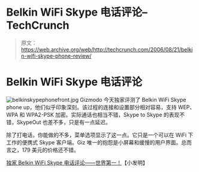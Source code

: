 # Belkin WiFi Skype 电话评论–TechCrunch

> 原文：<https://web.archive.org/web/http://techcrunch.com/2006/08/21/belkin-wifi-skype-phone-review/>

# Belkin WiFi Skype 电话评论

![belkinskypephonefront.jpg](img/77098b79968488b117667e81afda1551.png)
Gizmodo 今天独家评测了 Belkin WiFi Skype phone up，他们似乎印象深刻。该过程的连接和设置部分相对容易，支持 WEP、WPA 和 WPA2-PSK 加密。实际通话也相当不错，Skype to Skype 的表现不错，SkypeOut 也差不多，只是有一点延迟。

除了打电话，你能做的不多，菜单选项显示了这一点。它只是一个可以在 WiFi 下工作的便携式 Skype 客户端。Giz 唯一的抱怨是小屏幕和缓慢的用户界面。总而言之，179 美元的价格还不错。

[独家 Belkin WiFi Skype 电话评论——世界第一！](https://web.archive.org/web/20210304201711/http://gizmodo.com/gadgets/wireless/exclusive-belkin-wifi-skype-phone-review--first-anywhere-195468.php)【小发明】